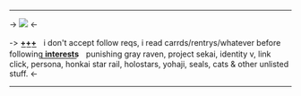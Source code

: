 ***
-> [![](https://cdn.discordapp.com/attachments/938231213754306601/1219701277139668993/Tumblr_l_113172321430472.gif?ex=660c4255&is=65f9cd55&hm=eeecb4544f73f96e8482fc5011844816a4775337867232e90a3f5cc09c00a2b2&)](https://www.tumblr.com/usamingif/735812696169119744/packing-her-favorite-he4dshot?source=share) <-

-> **+͟+͟+͟**ㅤi don't accept follow reqs, i read carrds/rentrys/whatever before following
**i͟n͟t͟e͟r͟e͟s͟t͟s͟**ㅤpunishing gray raven, project sekai, 
identity v, link click, persona, honkai star rail, holostars, yohaji, seals, cats & other unlisted stuff. <-
***